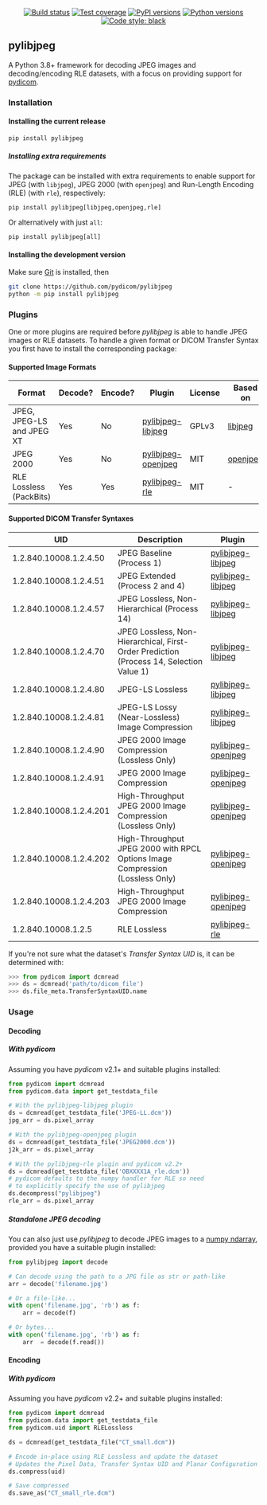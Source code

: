<p align="center">
<a href="https://github.com/pydicom/pylibjpeg/actions?query=workflow%3Aunit-tests"><img alt="Build status" src="https://github.com/pydicom/pylibjpeg/workflows/unit-tests/badge.svg"></a>
<a href="https://codecov.io/gh/pydicom/pylibjpeg"><img alt="Test coverage" src="https://codecov.io/gh/pydicom/pylibjpeg/branch/main/graph/badge.svg"></a>
<a href="https://pypi.org/project/pylibjpeg/"><img alt="PyPI versions" src="https://badge.fury.io/py/pylibjpeg.svg"></a>
<a href="https://www.python.org/"><img alt="Python versions" src="https://img.shields.io/pypi/pyversions/pylibjpeg.svg"></a>
<a href="https://github.com/psf/black"><img alt="Code style: black" src="https://img.shields.io/badge/code%20style-black-000000.svg"></a>
</p>

## pylibjpeg

A Python 3.8+ framework for decoding JPEG images and decoding/encoding RLE datasets, with a focus on providing support for [pydicom](https://github.com/pydicom/pydicom).


### Installation
#### Installing the current release

```
pip install pylibjpeg
```

##### Installing extra requirements

The package can be installed with extra requirements to enable support for JPEG (with `libjpeg`), JPEG 2000 (with `openjpeg`) and Run-Length Encoding (RLE) (with `rle`), respectively:

```
pip install pylibjpeg[libjpeg,openjpeg,rle]
```

Or alternatively with just `all`:

```
pip install pylibjpeg[all]
```

#### Installing the development version

Make sure [Git](https://git-scm.com/) is installed, then
```bash
git clone https://github.com/pydicom/pylibjpeg
python -m pip install pylibjpeg
```

### Plugins

One or more plugins are required before *pylibjpeg* is able to handle JPEG images or RLE datasets. To handle a given format or DICOM Transfer Syntax
you first have to install the corresponding package:

#### Supported Image Formats
|Format                   |Decode?|Encode?|Plugin                 | License |Based on     |
|---                      |------ |---    |---                    |---      |---          |
|JPEG, JPEG-LS and JPEG XT|Yes    |No     |[pylibjpeg-libjpeg][1] | GPLv3   |[libjpeg][2] |
|JPEG 2000                |Yes    |No     |[pylibjpeg-openjpeg][3]| MIT     |[openjpeg][4]|
|RLE Lossless (PackBits)  |Yes    |Yes    |[pylibjpeg-rle][5]     | MIT     |-            |

#### Supported DICOM Transfer Syntaxes

|UID                    | Description                                    | Plugin                |
|---                    |---                                             |----                   |
|1.2.840.10008.1.2.4.50 |JPEG Baseline (Process 1)                       |[pylibjpeg-libjpeg][1] |
|1.2.840.10008.1.2.4.51 |JPEG Extended (Process 2 and 4)                 |[pylibjpeg-libjpeg][1] |
|1.2.840.10008.1.2.4.57 |JPEG Lossless, Non-Hierarchical (Process 14)    |[pylibjpeg-libjpeg][1] |
|1.2.840.10008.1.2.4.70 |JPEG Lossless, Non-Hierarchical, First-Order Prediction</br>(Process 14, Selection Value 1) | [pylibjpeg-libjpeg][1]|
|1.2.840.10008.1.2.4.80 |JPEG-LS Lossless                                |[pylibjpeg-libjpeg][1] |
|1.2.840.10008.1.2.4.81 |JPEG-LS Lossy (Near-Lossless) Image Compression |[pylibjpeg-libjpeg][1] |
|1.2.840.10008.1.2.4.90 |JPEG 2000 Image Compression (Lossless Only)     |[pylibjpeg-openjpeg][3]|
|1.2.840.10008.1.2.4.91 |JPEG 2000 Image Compression                     |[pylibjpeg-openjpeg][3]|
|1.2.840.10008.1.2.4.201|High-Throughput JPEG 2000 Image Compression (Lossless Only) |[pylibjpeg-openjpeg][3]|
|1.2.840.10008.1.2.4.202|High-Throughput JPEG 2000 with RPCL Options Image Compression (Lossless Only) |[pylibjpeg-openjpeg][3]|
|1.2.840.10008.1.2.4.203|High-Throughput JPEG 2000 Image Compression |[pylibjpeg-openjpeg][3]|
|1.2.840.10008.1.2.5    |RLE Lossless                                    |[pylibjpeg-rle][5]     |

If you're not sure what the dataset's *Transfer Syntax UID* is, it can be
determined with:
```python
>>> from pydicom import dcmread
>>> ds = dcmread('path/to/dicom_file')
>>> ds.file_meta.TransferSyntaxUID.name
```

[1]: https://github.com/pydicom/pylibjpeg-libjpeg
[2]: https://github.com/thorfdbg/libjpeg
[3]: https://github.com/pydicom/pylibjpeg-openjpeg
[4]: https://github.com/uclouvain/openjpeg
[5]: https://github.com/pydicom/pylibjpeg-rle


### Usage
#### Decoding
##### With pydicom
Assuming you have *pydicom* v2.1+ and suitable plugins installed:

```python
from pydicom import dcmread
from pydicom.data import get_testdata_file

# With the pylibjpeg-libjpeg plugin
ds = dcmread(get_testdata_file('JPEG-LL.dcm'))
jpg_arr = ds.pixel_array

# With the pylibjpeg-openjpeg plugin
ds = dcmread(get_testdata_file('JPEG2000.dcm'))
j2k_arr = ds.pixel_array

# With the pylibjpeg-rle plugin and pydicom v2.2+
ds = dcmread(get_testdata_file('OBXXXX1A_rle.dcm'))
# pydicom defaults to the numpy handler for RLE so need
# to explicitly specify the use of pylibjpeg
ds.decompress("pylibjpeg")
rle_arr = ds.pixel_array
```

##### Standalone JPEG decoding
You can also just use *pylibjpeg* to decode JPEG images to a [numpy ndarray](https://docs.scipy.org/doc/numpy/reference/generated/numpy.ndarray.html), provided you have a suitable plugin installed:
```python
from pylibjpeg import decode

# Can decode using the path to a JPG file as str or path-like
arr = decode('filename.jpg')

# Or a file-like...
with open('filename.jpg', 'rb') as f:
    arr = decode(f)

# Or bytes...
with open('filename.jpg', 'rb') as f:
    arr  = decode(f.read())
```

#### Encoding
##### With pydicom

Assuming you have *pydicom* v2.2+ and suitable plugins installed:

```python
from pydicom import dcmread
from pydicom.data import get_testdata_file
from pydicom.uid import RLELossless

ds = dcmread(get_testdata_file("CT_small.dcm"))

# Encode in-place using RLE Lossless and update the dataset
# Updates the Pixel Data, Transfer Syntax UID and Planar Configuration
ds.compress(uid)

# Save compressed
ds.save_as("CT_small_rle.dcm")
```
